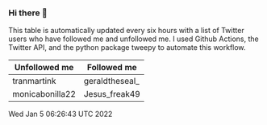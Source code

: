 ### Hi there 👋

This table is automatically updated every six hours with a list of Twitter users who have followed me and unfollowed me. I used Github Actions, the Twitter API, and the python package tweepy to automate this workflow.

| Unfollowed me |  Followed me |
| --- | --- |
|tranmartink|geraldtheseal_|
|monicabonilla22|Jesus_freak49|
Wed Jan  5 06:26:43 UTC 2022
